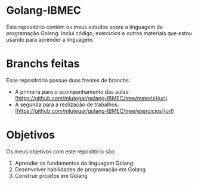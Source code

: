 # Golang-IBMEC
Este repositório contém os meus estudos sobre a linguagem de programação Golang. Inclui código, exercícios e outros materiais que estou usando para aprender a linguagem.

# Branchs feitas
Esse repositrório possue duas frentes de branchs:
- A primeira para o acompanhamento das aulas: [https://github.com/mlutegar/golang-IBMEC/tree/materia](url) 
- A segunda para a realização de trabalhos: [https://github.com/mlutegar/golang-IBMEC/tree/exercicios](url)

# Objetivos
Os meus objetivos com este repositório são:

1. Aprender os fundamentos da linguagem Golang
2. Desenvolver habilidades de programação em Golang
3. Construir projetos em Golang
